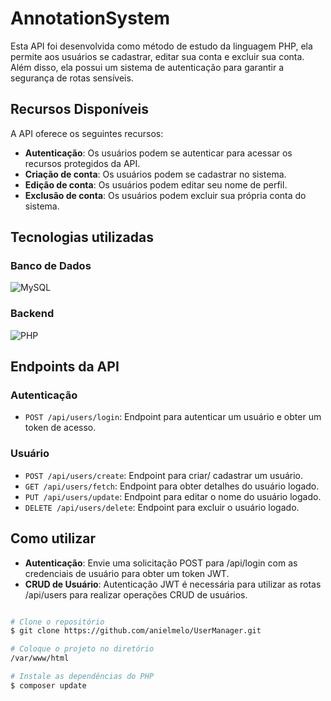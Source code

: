 # AnnotationSystem
Esta API foi desenvolvida como método de estudo da linguagem PHP, ela permite aos usuários se cadastrar, editar sua conta e excluir sua conta. Além disso, ela possui um sistema de autenticação para garantir a segurança de rotas sensíveis.

## Recursos Disponíveis

A API oferece os seguintes recursos:

- **Autenticação**: Os usuários podem se autenticar para acessar os recursos protegidos da API.
- **Criação de conta**: Os usuários podem se cadastrar no sistema.
- **Edição de conta**: Os usuários podem editar seu nome de perfil.
- **Exclusão de conta**: Os usuários podem excluir sua própria conta do sistema.

## Tecnologias utilizadas
### Banco de Dados
![MySQL](https://img.shields.io/badge/mysql-4479A1.svg?style=for-the-badge&logo=mysql&logoColor=white)

### Backend
![PHP](https://img.shields.io/badge/php-%23777BB4.svg?style=for-the-badge&logo=php&logoColor=white)
          

## Endpoints da API

### Autenticação

- `POST /api/users/login`: Endpoint para autenticar um usuário e obter um token de acesso.

### Usuário

- `POST /api/users/create`: Endpoint para criar/ cadastrar um usuário.
- `GET /api/users/fetch`: Endpoint para obter detalhes do usuário logado.
- `PUT /api/users/update`: Endpoint para editar o nome do usuário logado.
- `DELETE /api/users/delete`: Endpoint para excluir o usuário logado.

## Como utilizar

- **Autenticação**: Envie uma solicitação POST para /api/login com as credenciais de usuário para obter um token JWT.
- **CRUD de Usuário**: Autenticação JWT é necessária para utilizar as rotas /api/users para realizar operações CRUD de usuários.

```sh

# Clone o repositório
$ git clone https://github.com/anielmelo/UserManager.git

# Coloque o projeto no diretório
/var/www/html

# Instale as dependências do PHP
$ composer update

```
